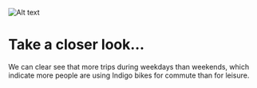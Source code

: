 ![Alt text](monthly.jpg)
# Take a closer look…
We can clear see that more trips during weekdays than weekends, which indicate more people are using Indigo bikes for commute than for leisure.

